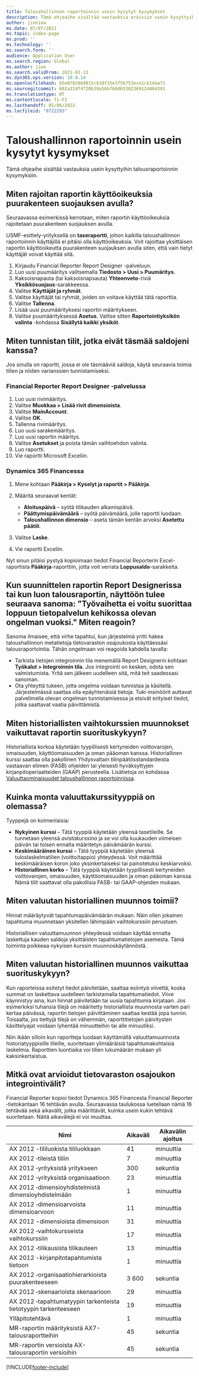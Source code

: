 ```yaml
---
title: Taloushallinnon raportoinnin usein kysytyt kysymykset
description: Tämä ohjeaihe sisältää vastauksia eräisiin usein kysyttyihin talousraportoinnin kysymyksiin.
author: jinniew
ms.date: 07/07/2021
ms.topic: index-page
ms.prod: ''
ms.technology: ''
ms.search.form: ''
audience: Application User
ms.search.region: Global
ms.author: jiwo
ms.search.validFrom: 2021-01-13
ms.dyn365.ops.version: 10.0.14
ms.openlocfilehash: b5e0702864815c630f35e3f5b753ece1cb1daa71
ms.sourcegitcommit: 602a319f4720b39a56b7660b530236912d484391
ms.translationtype: HT
ms.contentlocale: fi-FI
ms.lasthandoff: 05/06/2022
ms.locfileid: "8722293"
---
```

# <a name="financial-reporting-faq"></a>Taloushallinnon raportoinnin usein kysytyt kysymykset

Tämä ohjeaihe sisältää vastauksia usein kysyttyihin talousraportoinnin kysymyksiin.

## <a name="how-do-i-restrict-access-to-a-report-by-using-tree-security"></a>Miten rajoitan raportin käyttöoikeuksia puurakenteen suojauksen avulla?

Seuraavassa esimerkissä kerrotaan, miten raportin käyttöoikeuksia rajoitetaan puurakenteen suojauksen avulla.

USMF-esittely-yrityksellä on **taseraportti**, johon kaikilla taloushallinnon raportoinnin käyttäjillä ei pitäisi olla käyttöoikeuksia. Voit rajoittaa yksittäisen raportin käyttöoikeutta puurakenteen suojauksen avulla siten, että vain tietyt käyttäjät voivat käyttää sitä.

1. Kirjaudu Financial Reporter Report Designer -palveluun.
2. Luo uusi puumääritys valitsemalla **Tiedosto \> Uusi \> Puumäritys**.
3. Kaksoisnapauta (tai kaksoisnapsauta) **Yhteenveto**-riviä **Yksikkösuojaus**-sarakkeessa.
4. Valitse **Käyttäjät ja ryhmät**.
5. Valitse käyttäjät tai ryhmät, joiden on voitava käyttää tätä raporttia.
6. Valitse **Tallenna**.
7. Lisää uusi puumäärityksesi raportin määritykseen.
8. Valitse puumäärityksessä **Asetus**. Valitse sitten **Raportointiyksikön valinta** -kohdassa **Sisällytä kaikki yksiköt**.

## <a name="how-do-i-identify-which-accounts-dont-match-my-balances"></a>Miten tunnistan tilit, jotka eivät täsmää saldojeni kanssa?

Jos sinulla on raportti, jossa ei ole täsmääviä saldoja, käytä seuraavia toimia tilien ja niiden varianssien tunnistamiseksi.

### <a name="in-financial-reporter-report-designer"></a>Financial Reporter Report Designer -palvelussa

1. Luo uusi rivimääritys.
2. Valitse **Muokkaa \> Lisää rivit dimensioista**.
3. Valitse **MainAccount**.
4. Valitse **OK**.
5. Tallenna rivimääritys.
6. Luo uusi sarakemääritys.
7. Luo uusi raportin määritys.
8. Valitse **Asetukset** ja poista tämän vaihtoehdon valinta.
9. Luo raportti. 
10. Vie raportti Microsoft Exceliin.

### <a name="in-dynamics-365-finance"></a>Dynamics 365 Financessa

1. Mene kohtaan **Pääkirja \> Kyselyt ja raportit \> Pääkirja**.
2. Määritä seuraavat kentät:

    - **Aloituspäivä** – syötä tilikauden alkamispäivä.
    - **Päättymispäivämäärä** – syötä päivämäärä, jolle raportti luodaan.
    - **Taloushallinnon dimensio** – aseta tämän kentän arvoksi **Asetettu päätili**.

3. Valitse **Laske**.
4. Vie raportti Exceliin.

Nyt sinun pitäisi pystyä kopioimaan tiedot Financial Reporterin Excel-raportista **Pääkirja**-raporttiin, jotta voit verrata **Loppusaldo**-sarakkeita.

## <a name="when-i-design-a-report-in-report-designer-or-when-i-generate-a-financial-report-i-received-the-following-message-the-operation-could-not-be-completed-due-to-a-problem-in-the-data-provider-framework-how-should-i-respond"></a>Kun suunnittelen raportin Report Designerissa tai kun luon talousraportin, näyttöön tulee seuraava sanoma: "Työvaihetta ei voitu suorittaa loppuun tietopalvelun kehikossa olevan ongelman vuoksi." Miten reagoin?

Sanoma ilmaisee, että virhe tapahtui, kun järjestelmä yritti hakea taloushallinnon metatietoja tietovaraston osajoukosta käyttäessäsi talousraportointia. Tähän ongelmaan voi reagoida kahdella tavalla:

- Tarkista tietojen integroinnin tila menemällä Report Designerin kohtaan **Työkalut \> Integroinnin tila**. Jos integrointi on kesken, odota sen valmistumista. Yritä sen jälkeen uudelleen sitä, mitä teit saadessasi sanoman.
- Ota yhteyttä tukeen, jotta ongelma voidaan tunnistaa ja käsitellä. Järjestelmässä saattaa olla epäyhtenäisiä tietoja. Tuki-insinöörit auttavat palvelimella olevan ongelman tunnistamisessa ja etsivät erityiset tiedot, jotka saattavat vaatia päivittämistä.

## <a name="how-does-the-selection-of-historical-rate-translation-affect-report-performance"></a>Miten historiallisten vaihtokurssien muunnokset vaikuttavat raportin suorituskykyyn?

Historiallista korkoa käytetään tyypillisesti kertyneiden voittovarojen, omaisuuden, käyttöomaisuuden ja oman pääoman kanssa. Historiallinen kurssi saattaa olla pakollinen Yhdysvaltain tilinpäätösstandardeista vastaavan elimen (FASB) ohjeiden tai yleisesti hyväksyttyjen kirjanpitoperiaatteiden (GAAP) perusteella. Lisätietoja on kohdassa [Valuuttaominaisuudet taloushallinnon raportoinnissa](financial-reporting-currency-capability.md).

## <a name="how-many-types-of-currency-rate-are-there"></a>Kuinka monta valuuttakurssityyppiä on olemassa?

Tyyppejä on kolmenlaisia:

- **Nykyinen kurssi** – Tätä tyyppiä käytetään yleensä tasetileille. Se tunnetaan yleensä *avistakurssina* ja se voi olla kuukauden viimeisen päivän tai toisen ennalta määritetyn päivämäärän kurssi.
- **Keskimääräinen kurssi** – Tätä tyyppiä käytetään yleensä tuloslaskelmatilien (voitto/tappio) yhteydessä. Voit määrittää keskimääräisen koron joko yksinkertaiseksi tai painotetuksi keskiarvoksi.
- **Historiallinen korko** – Tätä tyyppiä käytetään tyypillisesti kertyneiden voittovarojen, omaisuuden, käyttöomaisuuden ja oman pääoman kanssa. Nämä tilit saattavat olla pakollisia FASB- tai GAAP-ohjeiden mukaan.

## <a name="how-does-historical-currency-translation-work"></a>Miten valuutan historiallinen muunnos toimii?

Hinnat määräytyvät tapahtumapäivämäärän mukaan. Näin ollen jokainen tapahtuma muunnetaan yksitellen lähimpään vaihtokurssiin perustuen.

Historiallisen valuuttamuunnon yhteydessä voidaan käyttää ennalta laskettuja kauden saldoja yksittäisten tapahtumatietojen asemesta. Tämä toiminta poikkeaa nykyisen kurssin muunnoskäytännöstä.

## <a name="how-does-historical-currency-translation-affect-performance"></a>Miten valuutan historiallinen muunnos vaikuttaa suorituskykyyn?

Kun raporteissa esitetyt tiedot päivitetään, saattaa esiintyä viivettä, koska summat on laskettava uudelleen tarkistamalla tapahtumatiedot. Viive käynnistyy aina, kun hinnat päivitetään tai uusia tapahtumia kirjataan. Jos esimerkiksi tuhansia tilejä on määritetty historiallista muunnosta varten pari kertaa päivässä, raportin tietojen päivittäminen saattaa kestää jopa tunnin. Toisaalta, jos tiettyjä tilejä on vähemmän, raporttitietojen päivitysten käsittelyajat voidaan lyhentää minuutteihin tai alle minuutiksi.

Niin ikään silloin kun raportteja luodaan käyttämällä valuuttamuunnosta historiatyyppisille tileille, suoritetaan ylimääräisiä tapahtumakohtaisia laskelmia. Raporttien luontiaika voi tilien lukumäärän mukaan yli kaksinkertaistua.

## <a name="what-are-the-estimated-data-mart-integration-intervals"></a>Mitkä ovat arvioidut tietovaraston osajoukon integrointivälit?

Financial Reporter kopioi tiedot Dynamics 365 Financesta Financial Reporter ‑tietokantaan 16 tehtävän avulla. Seuraavassa taulukossa luetellaan nämä 16 tehtävää sekä aikavälit, jotka määrittävät, kuinka usein kukin tehtävä suoritetaan. Näitä aikavälejä ei voi muuttaa.

| Nimi                                                       | Aikaväli | Aikavälin ajoitus |
|------------------------------------------------------------|----------|-----------------|
| AX 2012 -tililuokista tililuokkaan            | 41       | minuuttia         |
| AX 2012 ‑tileistä tiliin                                | 7        | minuuttia         |
| AX 2012 ‑yrityksistä yritykseen                               | 300      | sekuntia         |
| AX 2012 ‑yrityksistä organisaatioon                          | 23       | minuuttia         |
| AX 2012 ‑dimensioyhdistelmistä dimensioyhdistelmään    | 1        | minuuttia         |
| AX 2012 ‑dimensioarvoista dimensioarvoon                | 11       | minuuttia         |
| AX 2012 -dimensioista dimensioon                            | 31       | minuuttia         |
| AX 2012 ‑vaihtokursseista vaihtokurssiin                    | 17       | minuuttia         |
| AX 2012 ‑tilikausista tilikauteen                        | 13       | minuuttia         |
| AX 2012 -kirjanpitotapahtumista tietoon                | 1        | minuuttia         |
| AX 2012 ‑organisaatiohierarkioista puurakenteeseen                   | 3 600    | sekuntia         |
| AX 2012 ‑skenaarioista skenaarioon                              | 29       | minuuttia         |
| AX 2012 ‑tapahtumatyypin tarkenteista tietotyypin tarkenteeseen | 19       | minuuttia         |
| Ylläpitotehtävä                                           | 1        | minuuttia         |
| MR-raportin määrityksistä AX7-talousraportteihin             | 45       | sekuntia         |
| MR-raportin versioista AX-talousraportin versioihin         | 45       | sekuntia         |

[!INCLUDE[footer-include](../../includes/footer-banner.md)]
